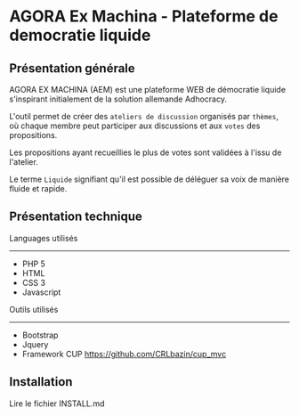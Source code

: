 AGORA Ex Machina - Plateforme de democratie liquide
==========================================================

Présentation générale
------------------------
AGORA EX MACHINA (AEM) est une plateforme WEB de démocratie liquide s'inspirant initialement de la solution allemande Adhocracy.

L'outil permet de créer des `ateliers de discussion` organisés par `thèmes`, où chaque membre peut participer aux discussions et aux `votes` des propositions.

Les propositions ayant recueillies le plus de votes sont validées à l'issu de l'atelier.

Le terme `Liquide` signifiant qu'il est possible de déléguer sa voix de manière fluide et rapide.


Présentation technique
---------------------------

Languages utilisés
*********************
* PHP 5
* HTML
* CSS 3
* Javascript


Outils utilisés
*********************
* Bootstrap
* Jquery
* Framework CUP <https://github.com/CRLbazin/cup_mvc>

 

Installation
-----------------
Lire le fichier INSTALL.md
